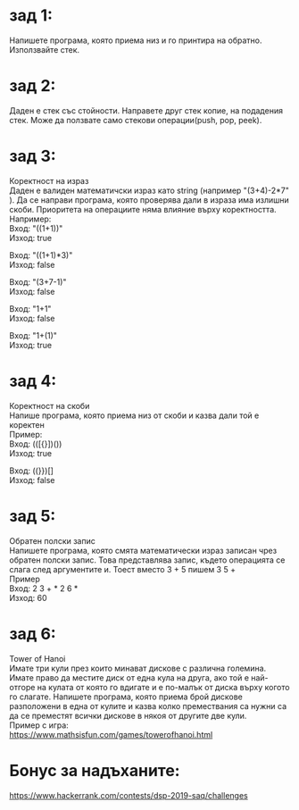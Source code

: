 # зад 1:
Напишете програма, която приема низ и го принтира на обратно. Използвайте стек.

# зад 2:
Даден е стек със стойности. Направете друг стек копие, на подадения стек. Може да ползвате само стекови операции(push, pop, peek).

# зад 3:
Коректност на израз  
Даден е валиден математичски израз като string (например "(3+4)-2*7" ).
Да се направи програма, която проверява дали в израза има излишни скоби. Приоритета на операциите няма влияние върху коректността.  
Например:  
Вход: "((1+1))"  
Изход: true  

Вход: "((1+1)*3)"  
Изход: false  

Вход: "(3+7-1)"  
Изход: false  

Вход: "1+1"  
Изход: false  

Вход: "1+(1)"  
Изход: true  

# зад 4:
Коректност на скоби  
Напише програма, която приема низ от скоби и казва дали той е коректен  
Пример:  
Вход: (([{}])())  
Изход: true  

Вход: ((}})[]  
Изход: false  

# зад 5:
Обратен полски запис  
Напишете програма, която смята математически израз записан чрез обратен полски запис. Това представлява запис, където операцията се слага след аргументите и. Тоест вместо 3 + 5 пишем 3 5 +  
Пример  
Вход: 2 3 + * 2 6 *  
Изход: 60  

# зад 6:
Tower of Hanoi  
Имате три кули през които минават дискове с различна големина. Имате право да местите диск от една кула на друга, ако той е най-отгоре на кулата от която го вдигате и е по-малък от диска върху когото го слагате.
Напишете програма, която приема брой дискове разположени в една от кулите и казва колко премествания са нужни са да се преместят всички дискове в някоя от другите две кули.  
Пример с игра:  
https://www.mathsisfun.com/games/towerofhanoi.html  


# Бонус за надъханите:  
https://www.hackerrank.com/contests/dsp-2019-saq/challenges
